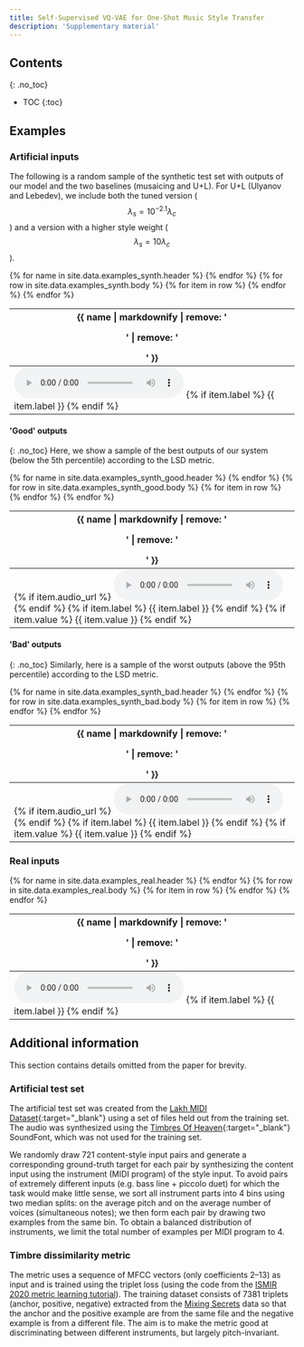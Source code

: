 ```yaml
---
title: Self-Supervised VQ-VAE for One-Shot Music Style Transfer
description: 'Supplementary material'
---
```


<script>
var playingAudio = null;

window.addEventListener('DOMContentLoaded', function () {
  document.querySelectorAll('audio').forEach(function (element) {
    element.addEventListener('play', function() {
      if (playingAudio != null && playingAudio !== element && !playingAudio.paused) {
        playingAudio.pause();
      }
      playingAudio = element;
    });
  });
});
</script>


## Contents
{: .no_toc}
* TOC
{:toc}

## Examples

### Artificial inputs
The following is a random sample of the synthetic test set with outputs of our model and the two baselines (musaicing and U+L).
For U+L (Ulyanov and Lebedev), we include both the tuned version ($$\lambda_s=10^{-2.1}\lambda_c$$) and a version with a higher style weight ($$\lambda_s=10\lambda_c$$).

<table class="audio-table">
<thead>
  <tr>
    {% for name in site.data.examples_synth.header %}
    <th>{{ name | markdownify | remove: '<p>' | remove: '</p>' }}</th>
    {% endfor %}
  </tr>
</thead>
<tbody>
  {% for row in site.data.examples_synth.body %}
  <tr>
    {% for item in row %}
    <td>
			<audio src="https://perso.telecom-paris.fr/ocifka/vqvae_examples/synth/{{ item.audio_url }}" controls></audio>
			{% if item.label %}
				<span class="audio-label">{{ item.label }}</span>
			{% endif %}
		</td>
    {% endfor %}
  </tr>
  {% endfor %}
</tbody>
</table>

#### 'Good' outputs
{: .no_toc}
Here, we show a sample of the best outputs of our system (below the 5th percentile) according to the LSD metric.

<table class="audio-table">
<thead>
  <tr>
    {% for name in site.data.examples_synth_good.header %}
    <th>{{ name | markdownify | remove: '<p>' | remove: '</p>' }}</th>
    {% endfor %}
  </tr>
</thead>
<tbody>
  {% for row in site.data.examples_synth_good.body %}
  <tr>
    {% for item in row %}
    <td>
      {% if item.audio_url %}
        <audio src="https://perso.telecom-paris.fr/ocifka/vqvae_examples/synth/{{ item.audio_url }}" controls></audio>
      {% endif %}
			{% if item.label %}
				<span class="audio-label">{{ item.label }}</span>
			{% endif %}
			{% if item.value %}
				{{ item.value }}
			{% endif %}
		</td>
    {% endfor %}
  </tr>
  {% endfor %}
</tbody>
</table>

#### 'Bad' outputs
{: .no_toc}
Similarly, here is a sample of the worst outputs (above the 95th percentile) according to the LSD metric.

<table class="audio-table">
<thead>
  <tr>
    {% for name in site.data.examples_synth_bad.header %}
    <th>{{ name | markdownify | remove: '<p>' | remove: '</p>' }}</th>
    {% endfor %}
  </tr>
</thead>
<tbody>
  {% for row in site.data.examples_synth_bad.body %}
  <tr>
    {% for item in row %}
    <td>
      {% if item.audio_url %}
        <audio src="https://perso.telecom-paris.fr/ocifka/vqvae_examples/synth/{{ item.audio_url }}" controls></audio>
      {% endif %}
			{% if item.label %}
				<span class="audio-label">{{ item.label }}</span>
			{% endif %}
			{% if item.value %}
				{{ item.value }}
			{% endif %}
		</td>
    {% endfor %}
  </tr>
  {% endfor %}
</tbody>
</table>

### Real inputs

<table class="audio-table">
<thead>
  <tr>
    {% for name in site.data.examples_real.header %}
    <th>{{ name | markdownify | remove: '<p>' | remove: '</p>' }}</th>
    {% endfor %}
  </tr>
</thead>
<tbody>
  {% for row in site.data.examples_real.body %}
  <tr>
    {% for item in row %}
    <td>
			<audio src="https://perso.telecom-paris.fr/ocifka/vqvae_examples/real/{{ item.audio_url }}" controls></audio>
			{% if item.label %}
				<span class="audio-label">{{ item.label }}</span>
			{% endif %}
		</td>
    {% endfor %}
  </tr>
  {% endfor %}
</tbody>
</table>

## Additional information
This section contains details omitted from the paper for brevity.

### Artificial test set
The artificial test set was created from the [Lakh MIDI Dataset](https://colinraffel.com/projects/lmd/){:target="_blank"} using a set of files held out from the training set.
The audio was synthesized using the [Timbres Of Heaven](http://midkar.com/soundfonts/){:target="_blank"} SoundFont, which was not used for the training set.

We randomly draw 721 content-style input pairs and generate a corresponding ground-truth target for each pair by synthesizing the content input using the instrument (MIDI program) of the style input.
To avoid pairs of extremely different inputs (e.g. bass line + piccolo duet) for which the task would make little sense, we sort all instrument parts into 4 bins using two median splits: on the average pitch and on the average number of voices (simultaneous notes); we then form each pair by drawing two examples from the same bin.
To obtain a balanced distribution of instruments, we limit the total number of examples per MIDI program to 4.

### Timbre dissimilarity metric
The metric uses a sequence of MFCC vectors (only coefficients 2–13) as input and is trained using the triplet loss
(using the code from the [ISMIR 2020 metric learning tutorial](https://github.com/bmcfee/ismir2020-metric-learning)).
The training dataset consists of 7381 triplets (anchor, positive, negative) extracted from the [Mixing Secrets](https://www.cambridge-mt.com/ms/mtk/)
data so that the anchor and the positive example are from the same file and the negative example is from a different file.
The aim is to make the metric good at discriminating between different instruments, but largely pitch-invariant.
